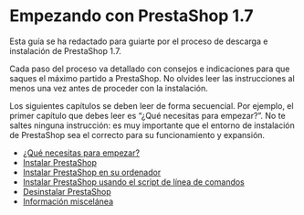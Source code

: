 # Empezando con PrestaShop 1.7

Esta guía se ha redactado para guiarte por el proceso de descarga e instalación de PrestaShop 1.7.

Cada paso del proceso va detallado con consejos e indicaciones para que saques el máximo partido a PrestaShop. No olvides leer las instrucciones al menos una vez antes de proceder con la instalación.

Los siguientes capítulos se deben leer de forma secuencial. Por ejemplo, el primer capítulo que debes leer es “¿Qué necesitas para empezar?”. No te saltes ninguna instrucción: es muy importante que el entorno de instalación de PrestaShop sea el correcto para su funcionamiento y expansión.

* [¿Qué necesitas para empezar?](que-necesitas-para-empezar.md)
* [Instalar PrestaShop](instalar-prestashop.md)
* [Instalar PrestaShop en su ordenador](instalar-prestashop-ordenador.md)
* [Instalar PrestaShop usando el script de línea de comandos](instalar-prestashop-usando-el-script-de-linea-de-comandos.md)
* [Desinstalar PrestaShop](desinstalar-prestashop.md)
* [Información miscelánea](informacion-miscelanea.md)

